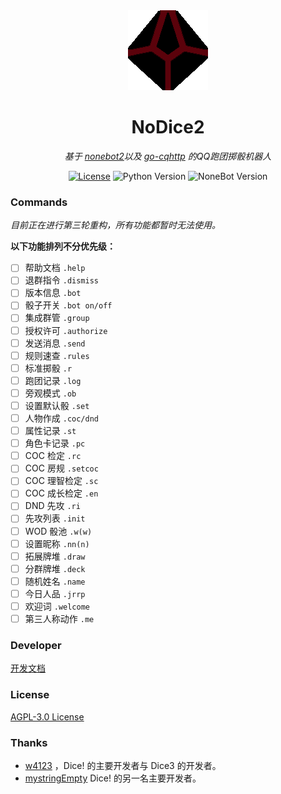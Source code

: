 <div align="center">
	<img width="128" src="docs/nodice.png" alt="logo"></br>

# NoDice2

*基于 [nonebot2](https://github.com/nonebot/nonebot2)以及 [go-cqhttp](https://github.com/Mrs4s/go-cqhttp) 的QQ跑团掷骰机器人*

[![License](https://img.shields.io/github/license/thereisnodice/nodice2)](LICENSE)
![Python Version](https://img.shields.io/badge/python-3.7+-blue.svg)
![NoneBot Version](https://img.shields.io/badge/nonebot-2+-red.svg)

</div>

### Commands

*目前正在进行第三轮重构，所有功能都暂时无法使用。*

**以下功能排列不分优先级：**

- [ ] 帮助文档 `.help`
- [ ] 退群指令  `.dismiss`
- [ ] 版本信息 `.bot`
- [ ] 骰子开关 `.bot on/off`
- [ ] 集成群管 `.group`
- [ ] 授权许可 `.authorize`
- [ ] 发送消息 `.send`
- [ ] 规则速查 `.rules`
- [ ] 标准掷骰 `.r`
- [ ] 跑团记录 `.log`
- [ ] 旁观模式 `.ob`
- [ ] 设置默认骰 `.set`
- [ ] 人物作成 `.coc/dnd`
- [ ] 属性记录 `.st`
- [ ] 角色卡记录 `.pc`
- [ ] COC 检定 `.rc`
- [ ] COC 房规 `.setcoc`
- [ ] COC 理智检定 `.sc`
- [ ] COC 成长检定 `.en`
- [ ] DND 先攻 `.ri` 
- [ ] 先攻列表 `.init`
- [ ] WOD 骰池 `.w(w)`
- [ ] 设置昵称 `.nn(n)`
- [ ] 拓展牌堆 `.draw`
- [ ] 分群牌堆 `.deck`
- [ ] 随机姓名 `.name`
- [ ] 今日人品 `.jrrp`
- [ ] 欢迎词 `.welcome`
- [ ] 第三人称动作 `.me `

### Developer

[开发文档](./docs/DEVELOPER.md)

### License

[AGPL-3.0 License](LICENSE)

### Thanks

- [w4123](https://github.com/w4123) ，Dice! 的主要开发者与 Dice3 的开发者。
- [mystringEmpty](https://github.com/mystringEmpty) Dice! 的另一名主要开发者。